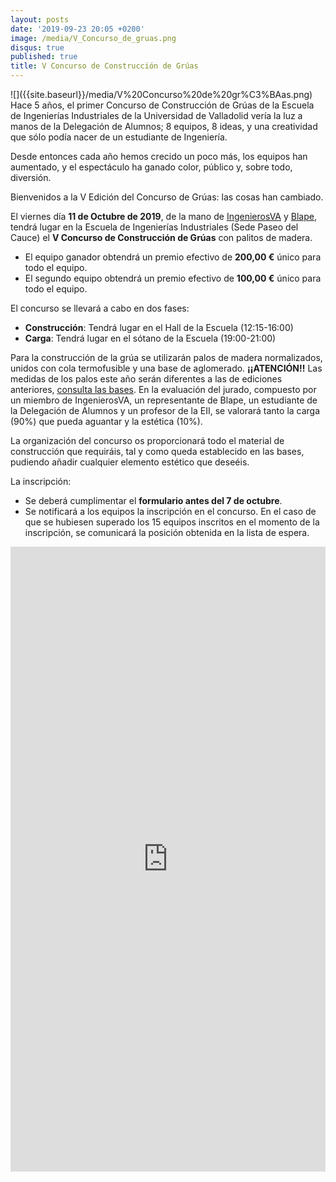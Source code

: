 ```yaml
---
layout: posts
date: '2019-09-23 20:05 +0200'
image: /media/V_Concurso_de_gruas.png
disqus: true
published: true
title: V Concurso de Construcción de Grúas
---
```

<div class="row">
<div class="col-12 col-sm-6">
![]({{site.baseurl}}/media/V%20Concurso%20de%20gr%C3%BAas.png)
</div>
<div class="col-12 col-sm-6">
Hace 5 años, el primer Concurso de Construcción de Grúas de la Escuela de Ingenierías Industriales de la Universidad de Valladolid vería la luz a manos de la Delegación de Alumnos; 8 equipos, 8 ideas, y una creatividad que sólo podía nacer de un estudiante de Ingeniería.
  
Desde entonces cada año hemos crecido un poco más, los equipos han aumentado, y el espectáculo ha ganado color, público y, sobre todo, diversión.
  
Bienvenidos a la V Edición del Concurso de Grúas: las cosas han cambiado.
  
El viernes día **11 de Octubre de 2019**, de la mano de [IngenierosVA](https://www.ingenierosvalladolid.es/) y [Blape](http://www.blape.com/), tendrá lugar en la Escuela de Ingenierías Industriales (Sede Paseo del Cauce) el **V Concurso de Construcción de Grúas** con palitos de madera.

- El equipo ganador obtendrá un premio efectivo de **200,00 €** único para todo el equipo.
- El segundo equipo obtendrá un premio efectivo de **100,00 €** único para todo el equipo.

El concurso se llevará a cabo en dos fases:

- **Construcción**: Tendrá lugar en el Hall de la Escuela (12:15-16:00)
- **Carga**: Tendrá lugar en el sótano de la Escuela (19:00-21:00)


Para la construcción de la grúa se utilizarán palos de madera normalizados, unidos con cola termofusible y una base de aglomerado. **¡¡ATENCIÓN!!** Las medidas de los palos este año serán diferentes a las de ediciones anteriores, [consulta las bases](https://drive.google.com/file/d/1LEuXZrT5v1fV-elpU3o6a5xlxIUUpXcS/view?usp=sharing).
En la evaluación del jurado, compuesto por un miembro de IngenierosVA, un representante de Blape, un estudiante de la Delegación de Alumnos y un profesor de la EII, se valorará tanto la carga (90%) que pueda aguantar y la estética (10%).

La organización del concurso os proporcionará todo el material de construcción que requiráis, tal y como queda establecido en las bases, pudiendo añadir cualquier elemento estético que deseéis.

La inscripción:

- Se deberá cumplimentar el **formulario antes del 7 de octubre**.
- Se notificará a los equipos la inscripción en el concurso. En el caso de que se hubiesen superado los 15 equipos inscritos en el momento de la inscripción, se comunicará la posición obtenida en la lista de espera.
</div>
</div>
<iframe src="https://docs.google.com/forms/d/e/1FAIpQLSfB5pT5F9erYDEhyMX3R8QSMatJ3VVaQ8Htu5ZUYLkz46HrgA/viewform?usp=sf_link" width="100%" height="1000" frameborder="0" marginheight="0" marginwidth="0">Cargando...</iframe>
